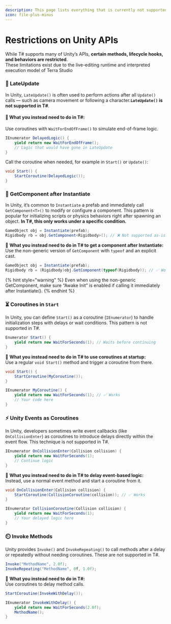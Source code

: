 ```yaml
---
description: This page lists everything that is currently not supported in T#
icon: file-plus-minus
---
```


# Restrictions on Unity APIs

While T# supports many of Unity’s APIs, **certain methods, lifecycle hooks, and behaviors are restricted**.\
These limitations exist due to the live-editing runtime and interpreted execution model of Terra Studio

### 🚫 LateUpdate

In Unity, `LateUpdate()` is often used to perform actions after all `Update()` calls — such as camera movement or following a character.**`LateUpdate()` is not supported in T#**.

#### 🔁 What you instead need to do in T#:

Use coroutines with `WaitForEndOfFrame()` to simulate end-of-frame logic.

```csharp
IEnumerator DelayedLogic() {
    yield return new WaitForEndOfFrame();
    // Logic that would have gone in LateUpdate
}
```

Call the coroutine when needed, for example in `Start()` or `Update()`:

```csharp
void Start() {
    StartCoroutine(DelayedLogic());
}
```

### 🧪 GetComponent after Instantiate

In Unity, it’s common to `Instantiate` a prefab and immediately call `GetComponent<T>()` to modify or configure a component. This pattern is popular for initializing scripts or physics behaviors right after spawning an object. **In T#, this only works under a specific condition.**

```csharp
GameObject obj = Instantiate(prefab);
Rigidbody rb = obj.GetComponent<Rigidbody>(); // ❌ Not supported as-is
```

🔁 **What you instead need to do in T# to get a component after Instantiate:**\
Use the non-generic version of `GetComponent` with `typeof` and an explicit cast.

```csharp
GameObject obj = Instantiate(prefab);
Rigidbody rb = (Rigidbody)obj.GetComponent(typeof(Rigidbody)); // ✅ Works only if "Awake Init" is ON
```

{% hint style="warning" %}
Even when using the non-generic GetComponent, make sure “Awake Init” is enabled if calling it immediately after Instantiate().
{% endhint %}

### ⏳ Coroutines in `Start`

In Unity, you can define `Start()` as a coroutine (`IEnumerator`) to handle initialization steps with delays or wait conditions. This pattern is not supported in T#.

```csharp
Enumerator Start() {
    yield return new WaitForSeconds(1); // Waits before continuing
}
```

🔁 **What you instead need to do in T# to use coroutines at startup:**\
Use a regular `void Start()` method and trigger a coroutine from there.

```csharp
void Start() {
    StartCoroutine(MyCoroutine());
}

IEnumerator MyCoroutine() {
    yield return new WaitForSeconds(1); // ✅ Works
    // Your code here
}
```

### ⚡ Unity Events as Coroutines

In Unity, developers sometimes write event callbacks (like `OnCollisionEnter`) as coroutines to introduce delays directly within the event flow. This technique is not supported in T#.

```csharp
IEnumerator OnCollisionEnter(Collision collision) {
    yield return new WaitForSeconds(1);
    // Continue logic
}
```

🔁 **What you instead need to do in T# to delay event-based logic:**\
Instead, use a normal event method and start a coroutine from it.

```csharp
void OnCollisionEnter(Collision collision) {
    StartCoroutine(CollisionCoroutine(collision)); // ✅ Works
}

IEnumerator CollisionCoroutine(Collision collision) {
    yield return new WaitForSeconds(1);
    // Your delayed logic here
}
```

### ⏲️ Invoke Methods

Unity provides `Invoke()` and `InvokeRepeating()` to call methods after a delay or repeatedly without needing coroutines. These are not supported in T#.

```csharp
Invoke("MethodName", 2.0f);
InvokeRepeating("MethodName", 0f, 1.0f);
```

🔁 **What you instead need to do in T#:**\
Use coroutines to delay method calls.

```csharp
StartCoroutine(InvokeWithDelay());

IEnumerator InvokeWithDelay() {
    yield return new WaitForSeconds(2.0f);
    MethodName();
}
```
